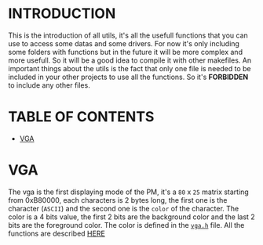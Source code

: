 # INTRODUCTION

This is the introduction of all utils, it's all the usefull functions that you can use to access some datas and some drivers.
For now it's only including some folders with functions but in the future it will be more complex and more usefull. So it will be a good idea to compile it with other makefiles.
An important things about the utils is the fact that only one file is needed to be included in your other projects to use all the functions. So it's **FORBIDDEN** to include any other files.

# TABLE OF CONTENTS

- [VGA](#vga)


# VGA <a name="vga"></a>

The vga is the first displaying mode of the PM, it's a `80` x `25` matrix starting from 0xB80000, each characters is 2 bytes long, the first one is the character (`ASCII`) and the second one is the `color` of the character. The color is a 4 bits value, the first 2 bits are the background color and the last 2 bits are the foreground color. The color is defined in the [`vga.h`](../../../src/utils/VGA/VGA.h) file.
All the functions are described [HERE](VGA.md)
